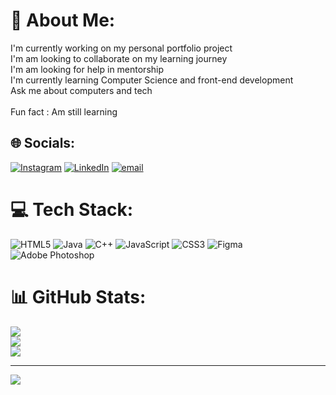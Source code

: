 # 💫 About Me:
I'm currently working on my personal portfolio project<br>I'm am looking to collaborate on my learning journey<br>I'm am looking for help in mentorship<br>I'm currently learning Computer Science and front-end development<br>Ask me about computers and tech<br><br>Fun fact : Am still learning 


## 🌐 Socials:
[![Instagram](https://img.shields.io/badge/Instagram-%23E4405F.svg?logo=Instagram&logoColor=white)](https://instagram.com/mr_shooting_starr) [![LinkedIn](https://img.shields.io/badge/LinkedIn-%230077B5.svg?logo=linkedin&logoColor=white)](https://linkedin.com/in/mohammedkedir) [![email](https://img.shields.io/badge/Email-D14836?logo=gmail&logoColor=white)](mailto:mohammed.kedir@kibur.edu.et) 

# 💻 Tech Stack:
![HTML5](https://img.shields.io/badge/html5-%23E34F26.svg?style=for-the-badge&logo=html5&logoColor=white) ![Java](https://img.shields.io/badge/java-%23ED8B00.svg?style=for-the-badge&logo=openjdk&logoColor=white) ![C++](https://img.shields.io/badge/c++-%2300599C.svg?style=for-the-badge&logo=c%2B%2B&logoColor=white) ![JavaScript](https://img.shields.io/badge/javascript-%23323330.svg?style=for-the-badge&logo=javascript&logoColor=%23F7DF1E) ![CSS3](https://img.shields.io/badge/css3-%231572B6.svg?style=for-the-badge&logo=css3&logoColor=white) ![Figma](https://img.shields.io/badge/figma-%23F24E1E.svg?style=for-the-badge&logo=figma&logoColor=white) ![Adobe Photoshop](https://img.shields.io/badge/adobe%20photoshop-%2331A8FF.svg?style=for-the-badge&logo=adobe%20photoshop&logoColor=white)
# 📊 GitHub Stats:
![](https://github-readme-stats.vercel.app/api?username=Mamme-kedir&theme=shadow_blue&hide_border=true&include_all_commits=true&count_private=true)<br/>
![](https://nirzak-streak-stats.vercel.app/?user=Mamme-kedir&theme=shadow_blue&hide_border=true)<br/>
![](https://github-readme-stats.vercel.app/api/top-langs/?username=Mamme-kedir&theme=shadow_blue&hide_border=true&include_all_commits=true&count_private=true&layout=compact)

---
[![](https://visitcount.itsvg.in/api?id=Mamme-kedir&icon=0&color=0)](https://visitcount.itsvg.in)

<!-- Proudly created with GPRM ( https://gprm.itsvg.in ) -->
